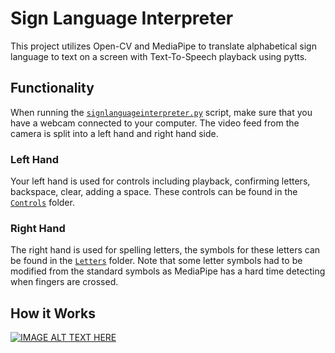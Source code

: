 # Sign Language Interpreter

This project utilizes Open-CV and MediaPipe to translate alphabetical sign language to text on a screen with Text-To-Speech playback using pytts. 


## Functionality
When running the [`signlanguageinterpreter.py`](signlanguageinterpreter.py) script, make sure that you have a webcam connected to your computer. The video feed from the camera is split into a left hand and right hand side.

### Left Hand

Your left hand is used for controls including playback, confirming letters, backspace, clear, adding a space. These controls can be found in the [`Controls`](Controls) folder. 

### Right Hand

The right hand is used for spelling letters, the symbols for these letters can be found in the [`Letters`](Letters) folder. Note that some letter symbols had to be modified from the standard symbols as MediaPipe has a hard time detecting when fingers are crossed.

## How it Works

[![IMAGE ALT TEXT HERE](https://img.youtube.com/vi/RDK9m6hkhY0/0.jpg)](https://youtu.be/RDK9m6hkhY0)
